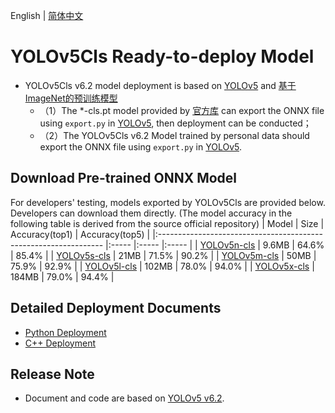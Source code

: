 English | [简体中文](README.md)

# YOLOv5Cls Ready-to-deploy Model

- YOLOv5Cls v6.2 model deployment is based on [YOLOv5](https://github.com/ultralytics/yolov5/tree/v6.2) and [基于ImageNet的预训练模型](https://github.com/ultralytics/yolov5/releases/tag/v6.2)
  - （1）The *-cls.pt model provided by [官方库](https://github.com/ultralytics/yolov5/releases/tag/v6.2) can export the ONNX file using `export.py` in [YOLOv5](https://github.com/ultralytics/yolov5), then deployment can be conducted；
  - （2）The YOLOv5Cls v6.2 Model trained by personal data should export the ONNX file using `export.py` in [YOLOv5](https://github.com/ultralytics/yolov5).


## Download Pre-trained ONNX Model

For developers' testing, models exported by YOLOv5Cls are provided below. Developers can download them directly. (The model accuracy in the following table is derived from the source official repository)
| Model                                                               | Size    | Accuracy(top1)  | Accuracy(top5)    |
|:---------------------------------------------------------------- |:----- |:----- |:----- |
| [YOLOv5n-cls](https://bj.bcebos.com/paddlehub/fastdeploy/yolov5n-cls.onnx) | 9.6MB | 64.6% | 85.4% |
| [YOLOv5s-cls](https://bj.bcebos.com/paddlehub/fastdeploy/yolov5s-cls.onnx) | 21MB | 71.5% | 90.2% |
| [YOLOv5m-cls](https://bj.bcebos.com/paddlehub/fastdeploy/yolov5m-cls.onnx) | 50MB | 75.9% | 92.9% |
| [YOLOv5l-cls](https://bj.bcebos.com/paddlehub/fastdeploy/yolov5l-cls.onnx) | 102MB | 78.0% | 94.0% |
| [YOLOv5x-cls](https://bj.bcebos.com/paddlehub/fastdeploy/yolov5x-cls.onnx) | 184MB | 79.0% | 94.4% |


## Detailed Deployment Documents

- [Python Deployment](python)
- [C++ Deployment](cpp)

## Release Note

- Document and code are based on [YOLOv5 v6.2](https://github.com/ultralytics/yolov5/tree/v6.2).
